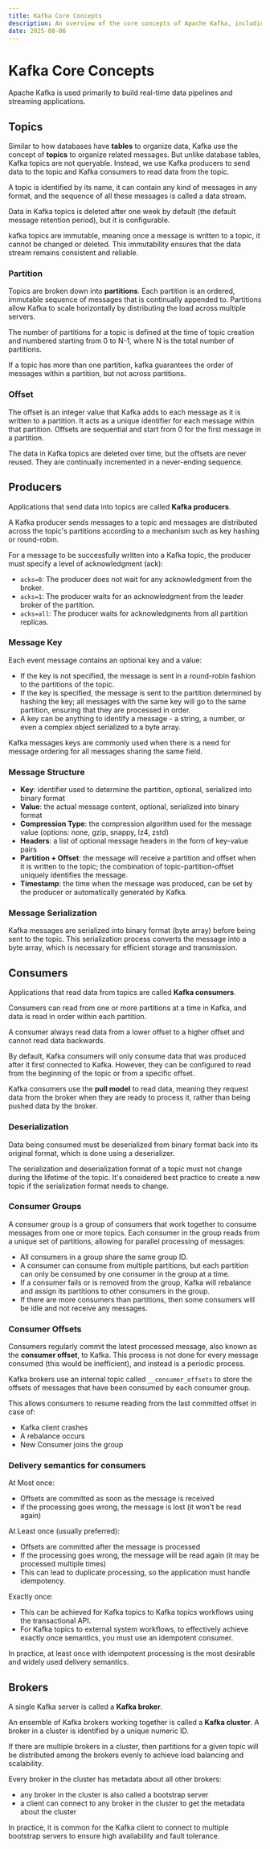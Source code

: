 ```yaml
---
title: Kafka Core Concepts
description: An overview of the core concepts of Apache Kafka, including topics, partitions, producers, consumers, and brokers.
date: 2025-08-06
---
```


# Kafka Core Concepts

Apache Kafka is used primarily to build real-time data pipelines and streaming applications.

## Topics

Similar to how databases have **tables** to organize data, Kafka use the concept of **topics** to organize related messages. But unlike database tables, Kafka topics are not queryable. Instead, we use Kafka producers to send data to the topic and Kafka consumers to read data from the topic.

A topic is identified by its name, it can contain any kind of messages in any format, and the sequence of all these messages is called a data stream.

Data in Kafka topics is deleted after one week by default (the default message retention period), but it is configurable.

kafka topics are immutable, meaning once a message is written to a topic, it cannot be changed or deleted. This immutability ensures that the data stream remains consistent and reliable.

### Partition

Topics are broken down into **partitions**. Each partition is an ordered, immutable sequence of messages that is continually appended to. Partitions allow Kafka to scale horizontally by distributing the load across multiple servers.

The number of partitions for a topic is defined at the time of topic creation and numbered starting from 0 to N-1, where N is the total number of partitions.

If a topic has more than one partition, kafka guarantees the order of messages within a partition, but not across partitions. 

### Offset

The offset is an integer value that Kafka adds to each message as it is written to a partition. It acts as a unique identifier for each message within that partition. Offsets are sequential and start from 0 for the first message in a partition.

The data in Kafka topics are deleted over time, but the offsets are never reused. They are continually incremented in a never-ending sequence.

## Producers

Applications that send data into topics are called **Kafka producers**.

A Kafka producer sends messages to a topic and messages are distributed across the topic's partitions according to a mechanism such as key hashing or round-robin.

For a message to be successfully written into a Kafka topic, the producer must specify a level of acknowledgment (ack):
- `acks=0`: The producer does not wait for any acknowledgment from the broker.
- `acks=1`: The producer waits for an acknowledgment from the leader broker of the partition.
- `acks=all`: The producer waits for acknowledgments from all partition replicas.

### Message Key

Each event message contains an optional key and a value:
- If the key is not specified, the message is sent in a round-robin fashion to the partitions of the topic.
- If the key is specified, the message is sent to the partition determined by hashing the key; all messages with the same key will go to the same partition, ensuring that they are processed in order.
- A key can be anything to identify a message - a string, a number, or even a complex object serialized to a byte array.

Kafka messages keys are commonly used when there is a need for message ordering for all messages sharing the same field.

### Message Structure

- **Key**: identifier used to determine the partition, optional, serialized into binary format
- **Value**: the actual message content, optional, serialized into binary format
- **Compression Type**: the compression algorithm used for the message value (options: none, gzip, snappy, lz4, zstd)
- **Headers**: a list of optional message headers in the form of key-value pairs
- **Partition + Offset**: the message will receive a partition and offset when it is written to the topic; the combination of topic-partition-offset uniquely identifies the message.
- **Timestamp**: the time when the message was produced, can be set by the producer or automatically generated by Kafka.

### Message Serialization

Kafka messages are serialized into binary format (byte array) before being sent to the topic. This serialization process converts the message into a byte array, which is necessary for efficient storage and transmission.

## Consumers

Applications that read data from topics are called **Kafka consumers**.

Consumers can read from one or more partitions at a time in Kafka, and data is read in order within each partition.

A consumer always read data from a lower offset to a higher offset and cannot read data backwards.

By default, Kafka consumers will only consume data that was produced after it first connected to Kafka. However, they can be configured to read from the beginning of the topic or from a specific offset.

Kafka consumers use the **pull model** to read data, meaning they request data from the broker when they are ready to process it, rather than being pushed data by the broker.

### Deserialization

Data being consumed must be deserialized from binary format back into its original format, which is done using a deserializer.

The serialization and deserialization format of a topic must not change during the lifetime of the topic. It's considered best practice to create a new topic if the serialization format needs to change.

### Consumer Groups

A consumer group is a group of consumers that work together to consume messages from one or more topics. Each consumer in the group reads from a unique set of partitions, allowing for parallel processing of messages:
- All consumers in a group share the same group ID.
- A consumer can consume from multiple partitions, but each partition can only be consumed by one consumer in the group at a time.
- If a consumer fails or is removed from the group, Kafka will rebalance and assign its partitions to other consumers in the group.
- If there are more consumers than partitions, then some consumers will be idle and not receive any messages.

### Consumer Offsets

Consumers regularly commit the latest processed message, also known as the **consumer offset**, to Kafka. This process is not done for every message consumed (this would be inefficient), and instead is a periodic process.

Kafka brokers use an internal topic called `__consumer_offsets` to store the offsets of messages that have been consumed by each consumer group. 

This allows consumers to resume reading from the last committed offset in case of:
- Kafka client crashes
- A rebalance occurs
- New Consumer joins the group

### Delivery semantics for consumers

At Most once:
- Offsets are committed as soon as the message is received
- if the processing goes wrong, the message is lost (it won't be read again)

At Least once (usually preferred):
- Offsets are committed after the message is processed
- If the processing goes wrong, the message will be read again (it may be processed multiple times)
- This can lead to duplicate processing, so the application must handle idempotency.

Exactly once:
- This can be achieved for Kafka topics to Kafka topics workflows using the transactional API.
- For Kafka topics to external system workflows, to effectively achieve exactly once semantics, you must use an idempotent consumer.

In practice, at least once with idempotent processing is the most desirable and widely used delivery semantics.

## Brokers

A single Kafka server is called a **Kafka broker**.

An ensemble of Kafka brokers working together is called a **Kafka cluster**. A broker in a cluster is identified by a unique numeric ID.

If there are multiple brokers in a cluster, then partitions for a given topic will be distributed among the brokers evenly to achieve load balancing and scalability.

Every broker in the cluster has metadata about all other brokers:
- any broker in the cluster is also called a bootstrap server
- a client can connect to any broker in the cluster to get the metadata about the cluster

In practice, it is common for the Kafka client to connect to multiple bootstrap servers to ensure high availability and fault tolerance.